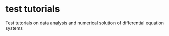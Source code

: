 # test tutorials 
Test tutorials on data analysis and numerical solution of differential equation systems
